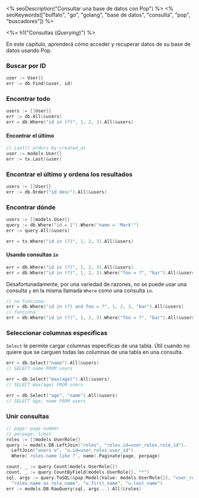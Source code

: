 <% seoDescription("Consultar una base de datos con Pop") %>
<% seoKeywords(["buffalo", "go", "golang", "base de datos", "consulta", "pop", "buscadores"]) %>

<%= h1("Consultas (_Querying_)") %>

En este capítulo, aprenderá cómo acceder y recuperar datos de su base de datos usando Pop.

### Buscar por ID

```go
user := User{}
err := db.Find(&user, id)
```

### Encontrar todo

```go
users := []User{}
err := db.All(&users)
err = db.Where("id in (?)", 1, 2, 3).All(&users)
```

#### Encontrar el último

```go
// Last() orders by created_at
user := models.User{}
err := tx.Last(&user)
```

### Encontrar el último y ordena los resultados

```go
users := []User{}
err := db.Order("id desc").All(&users)
```

### Encontrar dónde

```go
users := []models.User{}
query := db.Where("id = 1").Where("name = 'Mark'")
err := query.All(&users)

err = tx.Where("id in (?)", 1, 2, 3).All(&users)
```

#### Usando consultas `in`

```go
err = db.Where("id in (?)", 1, 2, 3).All(&users)
err = db.Where("id in (?)", 1, 2, 3).Where("foo = ?", "bar").All(&users)
```

Desafortunadamente, por una variedad de razones, no se puede usar una consulta `y` en la misma llamada `Where` como una consulta `in`.

```go
// no funciona:
err = db.Where("id in (?) and foo = ?", 1, 2, 3, "bar").All(&users)
// funciona:
err = db.Where("id in (?)", 1, 2, 3).Where("foo = ?", "bar").All(&users)
```

### Seleccionar columnas específicas

`Select` le permite cargar columnas específicas de una tabla. Útil cuando no quiere que se carguen todas las columnas de una tabla en una consulta.

```go
err = db.Select("name").All(&users)
// SELECT name FROM users

err = db.Select("max(age)").All(&users)
// SELECT max(age) FROM users

err = db.Select("age", "name").All(&users)
// SELECT age, name FROM users
```

### Unir consultas

```go
// page: page number
// perpage: limit
roles := []models.UserRole{}
query := models.DB.LeftJoin("roles", "roles.id=user_roles.role_id").
  LeftJoin("users u", "u.id=user_roles.user_id").
  Where(`roles.name like ?`, name).Paginate(page, perpage)

count, _ := query.Count(models.UserRole{})
count, _ := query.CountByField(models.UserRole{}, "*")
sql, args := query.ToSQL(&pop.Model{Value: models.UserRole{}}, "user_roles.*",
  "roles.name as role_name", "u.first_name", "u.last_name")
err := models.DB.RawQuery(sql, args...).All(&roles)
```
